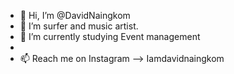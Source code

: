 - 👋 Hi, I’m @DavidNaingkom
- 👀 I’m surfer and music artist. 
- 🌱 I’m currently studying Event management
-
- 📫 Reach me on Instagram --> Iamdavidnaingkom

<!---
DavidNaingkom/DavidNaingkom is a ✨ special ✨ repository because its `README.md` (this file) appears on your GitHub profile.
You can click the Preview link to take a look at your changes.
--->
